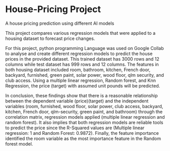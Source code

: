 # House-Pricing Project
A house pricing prediction using different AI  models 

This project compares various regression models that were applied to a housing dataset to forecast price changes.

For this project, python programming Language was used on Google Collab to analyse and create different regression models to predict the house prices in the provided dataset. This trained dataset has 3000 rows and 12 columns while test dataset has 999 rows and 12 columns. The features in both housing dataset included room, bathroom, kitchen, French door, backyard, furnished, green paint, solar power, wood floor, qlm security, and club access. Using a multiple linear regression, Random forest, and Knn Regression, the price (target) with assumed unit pounds will be predicted.

In conclusion, these findings show that there is a reasonable relationship between the dependent variable (price)(target) and the independent variables (room, furnished, wood floor, solar power, club access, backyard, kitchen, French door, qlm-security, green paint, and bathroom) through the correlation matrix, regression models applied (multiple linear regression and random forest).
It also implies that both regression models are reliable tools to predict the price since the R-Squared values are (Multiple linear regression: 1 and Random Forest: 0.9872).
Finally, the feature importance identified the room variable as the most importance feature in the Random forest model.
